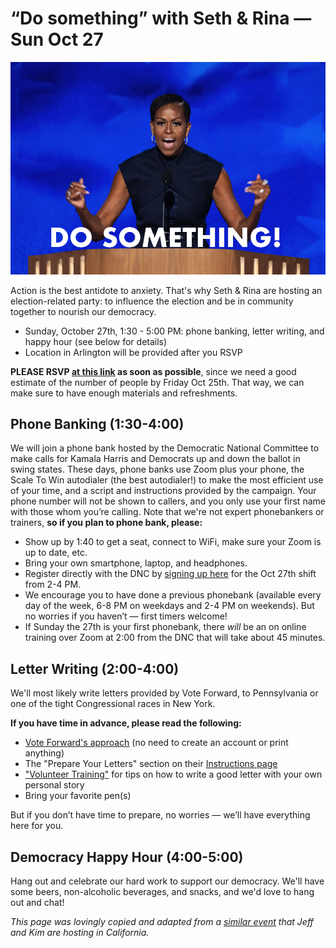 # “Do something” with Seth & Rina — Sun Oct 27

![Michelle Obama at the 2024 Democratic Convention with subtitle DO SOMETHING!](/blog/assets/images/do-something.png)

Action is the best antidote to anxiety. That's why Seth & Rina are hosting an election-related party: to influence the election and be in community together to nourish our democracy. 

- Sunday, October 27th, 1:30 - 5:00 PM: phone banking, letter writing, and happy hour (see below for details)
- Location in Arlington will be provided after you RSVP

**PLEASE RSVP [at this link](https://forms.gle/vetyuaetMwKrwLSw8) as soon as possible**, since we need a good estimate of the number of people by Friday Oct 25th. That way, we can make sure to have enough materials and refreshments.
## Phone Banking (1:30-4:00)
We will join a phone bank hosted by the Democratic National Committee to make calls for Kamala Harris and Democrats up and down the ballot in swing states. These days, phone banks use Zoom plus your phone, the Scale To Win autodialer (the best autodialer!) to make the most efficient use of your time, and a script and instructions provided by the campaign. Your phone number will not be shown to callers, and you only use your first name with those whom you’re calling. Note that we're not expert phonebankers or trainers, **so if you plan to phone bank, please:**

- Show up by 1:40 to get a seat, connect to WiFi, make sure your Zoom is up to date, etc.
- Bring your own smartphone, laptop, and headphones.
- Register directly with the DNC by [signing up here](https://events.democrats.org/event/569897/) for the Oct 27th shift from 2-4 PM.
- We encourage you to have done a previous phonebank (available every day of the week, 6-8 PM on weekdays and 2-4 PM on weekends). But no worries if you haven’t — first timers welcome!
- If Sunday the 27th is your first phonebank, there _will_ be an on online training over Zoom at 2:00 from the DNC that will take about 45 minutes.
## Letter Writing (2:00-4:00)
We'll most likely write letters provided by Vote Forward, to Pennsylvania or one of the tight Congressional races in New York.

**If you have time in advance, please read the following:** 

- [Vote Forward's approach](https://votefwd.org/about-us) (no need to create an account or print anything)
- The "Prepare Your Letters" section on their [Instructions page](https://votefwd.org/instructions#prepare-your-letters)
- ["Volunteer Training"](https://votefwd.org/posts/Building-Your-Personal-Story) for tips on how to write a good letter with your own personal story 
- Bring your favorite pen(s)

But if you don’t have time to prepare, no worries — we’ll have everything here for you.
## Democracy Happy Hour (4:00-5:00)
Hang out and celebrate our hard work to support our democracy. We'll have some beers, non-alcoholic beverages, and snacks, and we'd love to hang out and chat!



_This page was lovingly copied and adapted from a [similar event](https://caelections.blogspot.com/2024/10/Oct26.html) that Jeff and Kim are hosting in California._